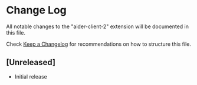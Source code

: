 # Change Log

All notable changes to the "aider-client-2" extension will be documented in this file.

Check [Keep a Changelog](http://keepachangelog.com/) for recommendations on how to structure this file.

## [Unreleased]

- Initial release